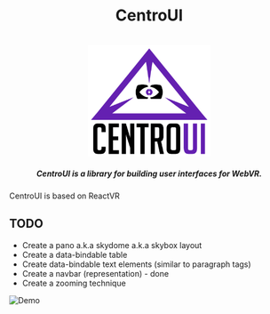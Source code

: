 <h1 align="center">CentroUI</h1>

<br/>

<div align="center">
  <img src="https://github.com/Centroida/CentroUI/raw/master/centroui.png" height="200">
</div>

<h5 align="center">
CentroUI is a library for building user interfaces for WebVR.
</h5>


</div>



CentroUI is based on ReactVR

## TODO 
- Create a pano a.k.a skydome a.k.a skybox layout
- Create a data-bindable table
- Create data-bindable text elements (similar to paragraph tags)
- Create a navbar (representation) - done
- Create a zooming technique

![Demo](https://media.giphy.com/media/qFjklRTf0opsQ/giphy.gif)
